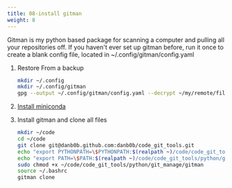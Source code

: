 ```yaml
---
title: 08-install gitman
weight: 8
---
```


Gitman is my python based package for scanning a computer and pulling all your repositories off.  If you haven't ever set up gitman before, run it once to create a blank config file, located in ~/.config/gitman/config.yaml

1. Restore From a backup

    ```bash
    mkdir ~/.config
    mkdir ~/.config/gitman
    gpg --output ~/.config/gitman/config.yaml --decrypt ~/my/remote/filesystem/backup_settings/config.yaml.gpg
    ```
    
1. [Install miniconda](/notebook/computer-setup/conda_install/)

1. Install gitman and clone all files 

    ```bash
    mkdir ~/code
    cd ~/code
    git clone git@danb0b.github.com:danb0b/code_git_tools.git
    echo "export PYTHONPATH=\$PYTHONPATH:$(realpath ~)/code/code_git_tools/python" >> ~/.bashrc
    echo "export PATH=\$PATH:$(realpath ~)/code/code_git_tools/python/git_manage" >> ~/.bashrc
    sudo chmod +x ~/code/code_git_tools/python/git_manage/gitman
    source ~/.bashrc
    gitman clone
    ```
